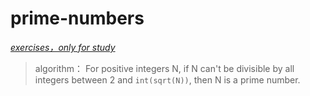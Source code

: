 # prime-numbers
_<u>exercises，only for study</u>_

>algorithm：
>For positive integers N, if N can't be divisible by all integers between 2 and `int(sqrt(N))`, then N is a prime number.
